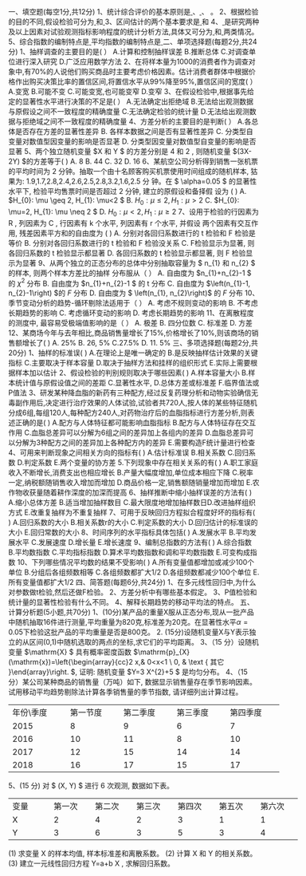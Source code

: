 一、填空题(每空1分,共12分)
 1、统计综合评价的基本原则是<u>                    </u> 、<u>                   </u>   、 <u>                   </u>  。
 2、根据检验的目的不同,假设检验可分为<u>                   </u>和<u>                   </u>
 3、区间估计的两个基本要求是<u>                                      </u>和
  4、<u>                   </u>是研究两种及以上因素对试验观测指标影响程度的统计分析方法,具体又可分为<u>                   </u>和<u>              </u> 两类情况。
 5、综合指数的编制特点是<u>                   </u>平均指数的编制特点是<u>                   </u>
 二、单项选择题(每题2分,共24分)
 1、抽样调查的主要目的是(      ）
 A.计算和控制抽样误差
 B.推断总体
 C.对调查单位进行深入研究
 D.广泛应用数学方法
 2、在将样本量为1000的消费者作为调查对象中,有70%的人说他们购买商品时主要考虑价格因素。估计消费者群体中根据价格作出购买决策比率的置信区间,将置信水平从99%降至95%,置信区间的宽度(       ）
 A.变宽
 B.可能不变
 C.可能变宽,也可能变窄
 D.变窄
 3、在假设检验中,根据事先给定的显著性水平进行决策的不足是(      ）
 A.无法确定出拒绝域
 B.无法给出观测数据与原假设之间不一致程度的精确度量
 C.无法确定检验的统计量
 D.无法给出观测数据与拒绝域之间不一致程度的精确度量
 4、方差分析的主要目的是判断(         ）
 A.各总体是否存在方差的显著性差异
 B. 各样本数据之间是否有显著性差异
 C. 分类型自变量对数值型因变量的影响是否显荖
 D. 分类型因变量对数值型自变量的影响是否显著
 5、两个独立随机变量  $X  和  Y $ 的方差分别是 4 和 2 , 则随机变量 $(3X-2Y) $的方差等于(      )
 A. 8
 B. 44
 C. 32
 D. 16
 6、某航空公司分析得到销售一张机票的平均时间为 2 分钟。抽取一个由十名顾客购买机票使用时间组成的随机样本, 狜果为:  1.9,1.7,2.8,2.4,2.6,2.5,2.8,3.2,1.6,2.5  分 钟。在 $ \alpha=0.05 $ 的显著性水平下, 检验平均售票时间是否超过 2 分钟, 建立的原假设和备择假 设为 (     ) 
 A. $H_{0}: \mu \geq 2, H_{1}: \mu<2 $
 B.  $H_{0}: \mu \leq 2, H_{1}: \mu>2$
  C.  $H_{0}: \mu=2, H_{1}: \mu \neq 2 $
 D.  $H_{0}: \mu<2, H_{1}: \mu \geq 2$
 7、设用于检验的行因素为  R , 列因素为  C , 行因素有  k  个水平, 列因素有  r  个水平, 并假设 两个因素有交互作用, 残差因素平方和的自由度为 ( )
 A. 分别对各回归系数进行的  t  检验和  F  检验是等价
 B. 分别对各回归系数进行的  t  检验和  F  检验没关系
 C. F检验显示为显著, 则各回归系数的  t  检验显示都显著
 D. 各回归系数的  t  检验显示都显著, 则  F  检验显示为显著
 9、从两个独立的正态分布的总体中分别抽取容量为 $ n_{1}  和  n_{2} 
$ 的样本, 则两个样本方差比的抽样 分布服从（    ）
 A. 自由度为  $n_{1}+n_{2}-1 $ 的  $\chi^{2}$  分布
 B. 自由度为  $n_{1}+n_{2}-1 $ 的  $\mathrm{t}$  分布
 C. 自由度为  $\left(n_{1}-1, n_{2}-1\right)  $的  $F$  分布
 D. 自由度为 $ \left(n_{1}, n_{2}\right)$  的  $F$  分布
 10、季节变动分析的趋势-循环剔除法适用于（      ）
 A. 考虑不规则变动的影响
 B. 不考虑长期趋势的影响
 C. 考虑循环变动的影响
 D. 考虑长期趋势的影响
 11、在离散程度的测度中, 最容易受极端值影响的是（     ）
 A. 极差
 B. 四分位数
 C. 标准差
 D. 方差
 12、某商场今年与去年相比,商品销售量增长了15%,价格增长了10%,则该商场的销售额增长了(     )
  A. 25%
  B. 26, 5%
  C.27.5%
  D. 11. 5%
 三、多项选择题(每题2分,共20分)
 1、抽样的标准误(      )
 A.在理论上是唯一确定的
 B.是反映抽样估计效果的关键指标
 C.主要取决于样本容量
 D.取决于抽样方法和挂样的组织形式
 E.实际上需要根据样本加以估计
 2、假设检验的判别规则取决于哪些因素(      )
 A.样本容量大小 
 B.样本统计值与原假设值之间的差距
 C.显著性水平,
 D.总体方差或标准差
 F.临界值法或P值法
 3、研发某种降血脂的新药有三种配方,经过反复药理分析和动物实验确信无毒副作用后,决定进行治疗效果的人体试验,试验者共720人,按人体的某些特征随机分成6组,每组120人,每种配方240人,对药物治疗后的血脂指标进行方差分析,则表述正确的是(      )
 A.配方与人体特征都可能影响血脂指标
 B.配方与人体特征存在交互作用
 C.血脂总差异可以分解为6组之间的差异加上各组内的差异
 D.血脂总差异可以分解为3种配方之间的差异加上各种配方内的差异
 E.需要构造F统计量进行检查
 4、可用来判断现象之间相关方向的指标有(       )
 A.估计标准误
 B.相关系数
 C.回归系数
 D.判定系数 
 E.两个变量的协方差
 5.下列现象中存在相关关系的有(       )
 A.职工家庭收入不断增长,消费支出也相应增长
 B.产量大幅度增加,单位成本相应下降
 C.税率一定,纳税额随销售收入增加而增加
 D.商品价格一定,销售额随销量增加而增加
 E.农作物收获量随着耕作深度的加深而提高
 6、抽样推断中缩小抽样误差的方法有(       )
 A.缩小总体方差
 B.适当增加抽样数目
 C.最大限度地增加抽样数日D.改进抽样组织方式
 E.改重复抽样为不重复抽样
 7、可用于反映回归方程拟合程度好坏的指标有(       )
 A.回归系数的大小 
 B.相关系数r的大小
 C.判定系数的大小
 D.回归估计的标准误的大小
 E.回归常数的大小
 8、时间序列的水平指标具体包括(       )
 A.发展水平
 B.平均发展水平
 C.发展速度
 D.增长量
 E.增长速度
 9、编制总指数的方法有(       )
 A.综合指数 
 B.平均数指数 
 C.平均指标指数
 D.算术平均数指数和调和平均数指数
 E.可变构成指数
 10、下列哪些情况平均数的结果不受影响(        )
 A.所有变量值都增加或减少100个单位
 B.分组后各组频数相等
 C.各组频数都扩大1/2
 D.各组频数都减少100个单位
 E.所有变量值都扩大1/2
 四、简答题(每题6分,共24分)
 1、在多元线性回归中,为什么对参数做t检验,然后还做F检验。
 2、方差分析中有哪些基本假定。
 3、P值检验和统计量的显著性检验有什么不同。
 4、解释长期趋势的移动平均法的特点。
 五、计算分析题(5小题,共70分)
 1、(10分)某产品的重量X服从正态分布,现从一批产品中随机抽取16件进行测量,平均重量为820克,标准差为20克。在显著性水平$\alpha=0.05$下检验这批产品的平均重量是否是800克。
 2. (15分)设随机变量X与Y表示独立的从区间(0,1)中随机选取的两点的坐标,求它们的平均距离。
 3、（15 分）设随机变量  $\mathrm{X} $ 具有概率密度函数  $\mathrm{p}_{X}(\mathrm{x})=\left\{\begin{array}{cc}2 x,& 0<x<1 \\ 0, & \text { 其它 }\end{array}\right. $, 证明: 随机变量  $Y=3 X^{2}+5 $ 是均匀分布。
 4、（15 分）某公司某种商品的销售量（万吨）如下, 数据显示销售量存在季节影响因素。 试用移动平均趋势剔除法计算各季销售量的季节指数, 请详细列出计算过程。
 <table data-lake-id="pQELj" id="pQELj" width-mode="contain" class="lake-table" style="width: 544px"><colgroup><col width="116"><col width="107"><col width="107"><col width="107"><col width="107"></colgroup><tbody><tr data-lake-id="u40811cc1" id="u40811cc1"><td data-lake-id="u4ecb9cb8" id="u4ecb9cb8">年份\季度
 </td><td data-lake-id="u8a3b2176" id="u8a3b2176">第一节度
 </td><td data-lake-id="u35c059da" id="u35c059da">第二季度
 </td><td data-lake-id="u1dc87dba" id="u1dc87dba">第三季度
 </td><td data-lake-id="u4019ffb6" id="u4019ffb6">第四季度 
 </td></tr><tr data-lake-id="u94fb3687" id="u94fb3687"><td data-lake-id="ufd4b07a3" id="ufd4b07a3">2015
 </td><td data-lake-id="uec59278f" id="uec59278f">8
 </td><td data-lake-id="u89722fa9" id="u89722fa9">9
 </td><td data-lake-id="uc27f3523" id="uc27f3523">6
 </td><td data-lake-id="u18a2ac85" id="u18a2ac85">7
 </td></tr><tr data-lake-id="u56114b8b" id="u56114b8b"><td data-lake-id="u307aafe7" id="u307aafe7">2016
 </td><td data-lake-id="uf1a84ff1" id="uf1a84ff1">10
 </td><td data-lake-id="u548bc431" id="u548bc431">11
 </td><td data-lake-id="udb4da730" id="udb4da730">8
 </td><td data-lake-id="uafabb82b" id="uafabb82b">10
 </td></tr><tr data-lake-id="ueefd4b56" id="ueefd4b56"><td data-lake-id="u70cf3baa" id="u70cf3baa">2017
 </td><td data-lake-id="u86437142" id="u86437142">12
 </td><td data-lake-id="u6d1eb2a1" id="u6d1eb2a1">15
 </td><td data-lake-id="u18a8d48d" id="u18a8d48d">14
 </td><td data-lake-id="u537d236b" id="u537d236b">14
 </td></tr><tr data-lake-id="u40846057" id="u40846057"><td data-lake-id="u11d203ff" id="u11d203ff">2018
 </td><td data-lake-id="ud338669f" id="ud338669f">16
 </td><td data-lake-id="uef29b19a" id="uef29b19a">17
 </td><td data-lake-id="u7ed93fbd" id="u7ed93fbd">15
 </td><td data-lake-id="ue9486e74" id="ue9486e74">17
 </td></tr></tbody></table>5、(15 分) 对 $ (X, Y) $ 进行 6 次观测, 数据如下表。
 <table data-lake-id="aMH9p" id="aMH9p" width-mode="contain" class="lake-table" style="width: 581px"><colgroup><col width="83"><col width="83"><col width="83"><col width="83"><col width="83"><col width="83"><col width="83"></colgroup><tbody><tr data-lake-id="u509d9d21" id="u509d9d21"><td data-lake-id="u23607b6e" id="u23607b6e">变量
 </td><td data-lake-id="u9e24e62b" id="u9e24e62b">第一次
 </td><td data-lake-id="u9dddd937" id="u9dddd937">第二次
 </td><td data-lake-id="ucf8994a3" id="ucf8994a3">第三次
 </td><td data-lake-id="ua821872d" id="ua821872d">第四次 
 </td><td data-lake-id="u1313e19e" id="u1313e19e">第五次 
 </td><td data-lake-id="u155a0b8a" id="u155a0b8a">第六次 
 </td></tr><tr data-lake-id="uc8c4f432" id="uc8c4f432"><td data-lake-id="u045bedfa" id="u045bedfa">X
 </td><td data-lake-id="u4d2dd6a6" id="u4d2dd6a6">2
 </td><td data-lake-id="u564f2f6a" id="u564f2f6a">4
 </td><td data-lake-id="uc6e4a035" id="uc6e4a035">2
 </td><td data-lake-id="u469befa8" id="u469befa8">3
 </td><td data-lake-id="u445b4bf6" id="u445b4bf6">1
 </td><td data-lake-id="ube1ae16e" id="ube1ae16e">1
 </td></tr><tr data-lake-id="uac8288b3" id="uac8288b3"><td data-lake-id="u314fc6ef" id="u314fc6ef">Y
 </td><td data-lake-id="u9222da95" id="u9222da95">3
 </td><td data-lake-id="ue84aca7d" id="ue84aca7d">6
 </td><td data-lake-id="uf1e0757f" id="uf1e0757f">3
 </td><td data-lake-id="u396b37d5" id="u396b37d5">5
 </td><td data-lake-id="u319b098b" id="u319b098b">3
 </td><td data-lake-id="ud9269741" id="ud9269741">4
 </td></tr></tbody></table>(1) 求变量  X  的样本均值, 样本标准差和离散系数。
 (2) 计算  X  和  Y  的相关系数。
 (3) 建立一元线性回归方程  Y=a+b X , 求解回归系数。
 